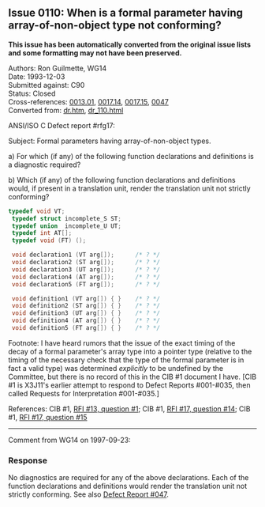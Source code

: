 ## Issue 0110: When is a formal parameter having array-of-non-object type not conforming?

**This issue has been automatically converted from the original issue lists and some formatting may not have been preserved.**

Authors: Ron Guilmette, WG14  
Date: 1993-12-03  
Submitted against: C90  
Status: Closed  
Cross-references: [0013.01](issue0013.01.md), [0017.14](issue0017.14.md), [0017.15](issue0017.15.md), [0047](issue0047.md)  
Converted from: [dr.htm](https://www.open-std.org/jtc1/sc22/wg14/www/docs/dr.htm), [dr_110.html](https://www.open-std.org/jtc1/sc22/wg14/www/docs/dr_110.html)

ANSI/ISO C Defect report #rfg17:

Subject: Formal parameters having array-of-non-object types.

a) For which (if any) of the following function declarations and definitions is
a diagnostic required?

b) Which (if any) of the following function declarations and definitions would,
if present in a translation unit, render the translation unit not strictly
conforming?

```c
typedef void VT;
 typedef struct incomplete_S ST;
 typedef union  incomplete_U UT;
 typedef int AT[];
 typedef void (FT) ();

 void declaration1 (VT arg[]);		/* ? */
 void declaration2 (ST arg[]);		/* ? */
 void declaration3 (UT arg[]);		/* ? */
 void declaration4 (AT arg[]);		/* ? */
 void declaration5 (FT arg[]);		/* ? */

 void definition1 (VT arg[]) { }	/* ? */
 void definition2 (ST arg[]) { }	/* ? */
 void definition3 (UT arg[]) { }	/* ? */
 void definition4 (AT arg[]) { }	/* ? */
 void definition5 (FT arg[]) { }	/* ? */
```

Footnote: I have heard rumors that the issue of the exact timing of the decay of
a formal parameter's array type into a pointer type (relative to the timing of
the necessary check that the type of the formal parameter is in fact a valid
type) was determined *explicitly* to be undefined by the Committee, but there is
no record of this in the CIB #1 document I have. \[CIB #1 is X3J11's earlier
attempt to respond to Defect Reports #001-#035, then called Requests for
Interpretation #001-#035.]

References: CIB #1, [RFI #13, question #1](issue0013.01.md); CIB #1, [RFI #17,
question #14](issue0017.14.md); CIB #1, [RFI #17, question #15](issue0017.15.md)

---

Comment from WG14 on 1997-09-23:

### Response

No diagnostics are required for any of the above declarations. Each of the
function declarations and definitions would render the translation unit not
strictly conforming. See also [Defect Report #047](issue0047.md).
